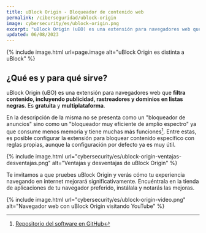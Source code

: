```yaml
---
title: uBlock Origin - Bloqueador de contenido web
permalink: /ciberseguridad/ublock-origin
image: cybersecurity/es/ublock-origin.png
excerpt: "uBlock Origin (uBO) es una extensión para navegadores web que filtra contenido, incluyendo publicidad, rastreadores y dominios en listas negras."
updated: 06/08/2023
---
```


{% include image.html url=page.image alt="uBlock Origin es distinta a uBlock" %}

## ¿Qué es y para qué sirve?

uBlock Origin (uBO) es una extensión para navegadores web que **filtra contenido, incluyendo publicidad, rastreadores y dominios en listas negras**. Es **gratuita** y **multiplataforma**.

En la descripción de la misma no se presenta como un "bloqueador de anuncios" sino como un "bloqueador muy eficiente de amplio espectro" ya que consume menos memoria y tiene muchas más funciones[^1]. Entre estas, es posible configurar la extensión para bloquear contenido específico con reglas propias, aunque la configuración por defecto ya es muy útil.

{% include image.html url="cybersecurity/es/ublock-origin-ventajas-desventajas.png" alt="Ventajas y desventajas de uBlock Origin" %}

Te invitamos a que pruebes uBlock Origin y verás cómo tu experiencia navegando en internet mejorará significativamente. Encuéntrala en la tienda de aplicaciones de tu navegador preferido, instálala y notarás las mejoras.

{% include image.html url="cybersecurity/es/ublock-origin-video.png" alt="Navegador web con uBlock Origin visitando YouTube" %}

[^1]: [Repositorio del software en GitHub](https://github.com/gorhill/uBlock)